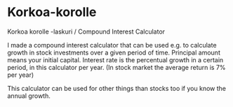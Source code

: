 # Korkoa-korolle
Korkoa korolle -laskuri / Compound Interest Calculator

I made a compound interest calculator that can be used e.g. to calculate growth in stock investments over a given period of time.
Principal amount means your initial capital. Interest rate is the percentual growth in a certain period, in this calculator per year. (In stock market the average return is 7% per year)

This calculator can be used for other things than stocks too if you know the annual growth. 
